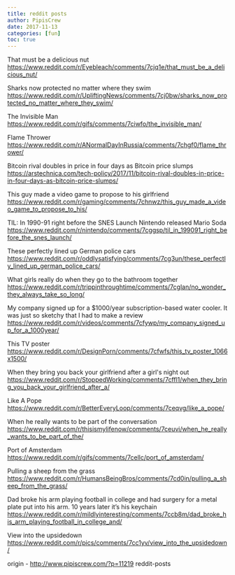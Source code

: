 ```yaml
---
title: reddit posts
author: PipisCrew
date: 2017-11-13
categories: [fun]
toc: true
---
```


That must be a delicious nut
https://www.reddit.com/r/Eyebleach/comments/7cjq1e/that_must_be_a_delicious_nut/

Sharks now protected no matter where they swim
https://www.reddit.com/r/UpliftingNews/comments/7cj0bw/sharks_now_protected_no_matter_where_they_swim/

The Invisible Man
https://www.reddit.com/r/gifs/comments/7ciwfo/the_invisible_man/

Flame Thrower
https://www.reddit.com/r/ANormalDayInRussia/comments/7chgf0/flame_thrower/

Bitcoin rival doubles in price in four days as Bitcoin price slumps
https://arstechnica.com/tech-policy/2017/11/bitcoin-rival-doubles-in-price-in-four-days-as-bitcoin-price-slumps/

This guy made a video game to propose to his girlfriend
https://www.reddit.com/r/gaming/comments/7chnwz/this_guy_made_a_video_game_to_propose_to_his/

TIL: In 1990-91 right before the SNES Launch Nintendo released Mario Soda
https://www.reddit.com/r/nintendo/comments/7cggsp/til_in_199091_right_before_the_snes_launch/

These perfectly lined up German police cars
https://www.reddit.com/r/oddlysatisfying/comments/7cg3un/these_perfectly_lined_up_german_police_cars/

What girls really do when they go to the bathroom together
https://www.reddit.com/r/trippinthroughtime/comments/7cglan/no_wonder_they_always_take_so_long/

My company signed up for a $1000/year subscription-based water cooler. It was just so sketchy that I had to make a review
https://www.reddit.com/r/videos/comments/7cfywp/my_company_signed_up_for_a_1000year/

This TV poster
https://www.reddit.com/r/DesignPorn/comments/7cfwfs/this_tv_poster_1066x1500/

When they bring you back your girlfriend after a girl's night out
https://www.reddit.com/r/StoppedWorking/comments/7cffl1/when_they_bring_you_back_your_girlfriend_after_a/

Like A Pope
https://www.reddit.com/r/BetterEveryLoop/comments/7ceqvg/like_a_pope/

When he really wants to be part of the conversation
https://www.reddit.com/r/thisismylifenow/comments/7ceuvi/when_he_really_wants_to_be_part_of_the/

Port of Amsterdam
https://www.reddit.com/r/gifs/comments/7cellc/port_of_amsterdam/

Pulling a sheep from the grass
https://www.reddit.com/r/HumansBeingBros/comments/7cd0in/pulling_a_sheep_from_the_grass/

Dad broke his arm playing football in college and had surgery for a metal plate put into his arm. 10 years later it’s his keychain
https://www.reddit.com/r/mildlyinteresting/comments/7ccb8m/dad_broke_his_arm_playing_football_in_college_and/

View into the upsidedown
https://www.reddit.com/r/pics/comments/7cc1yv/view_into_the_upsidedown/

origin - http://www.pipiscrew.com/?p=11219 reddit-posts